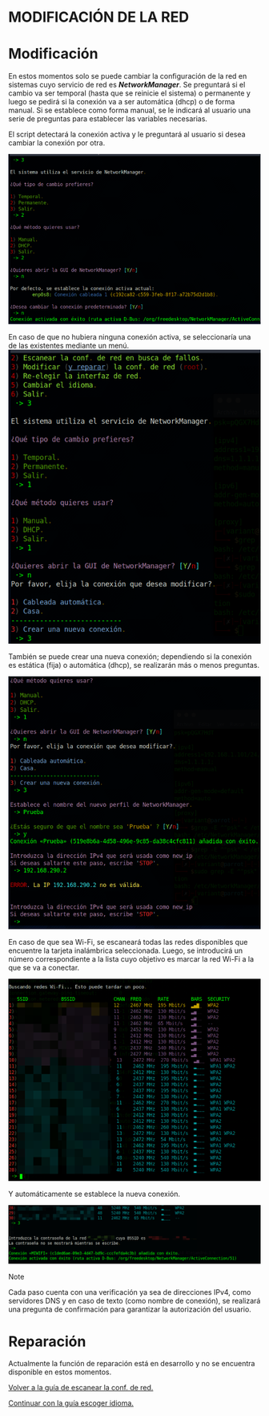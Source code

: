 # MODIFICACIÓN DE LA RED

# Modificación

En estos momentos solo se puede cambiar la configuración de la red en sistemas cuyo servicio de red es ***NetworkManager***.
Se preguntará si el cambio va ser temporal (hasta que se reinicie el sistema) o permanente y luego se pedirá si la conexión va a ser automática (dhcp) o de forma manual. Si se establece como forma manual, se le indicará al usuario una serie de preguntas para establecer las variables necesarias.

El script detectará la conexión activa y le preguntará al usuario si desea cambiar la conexión por otra.

![Cambiar la conf. de red.](/images/3-choose.png)

En caso de que no hubiera ninguna conexión activa, se seleccionaría una de las existentes mediante un menú. 
![Crear nueva conexión](/images/Create-Connection-NMCLI1.png)

También se puede crear una nueva conexión; dependiendo si la conexión es estática (fija) o automática (dhcp), se realizarán más o menos preguntas.


![Crear nueva conexión](/images/Create-Connection-NMCLI2.png)


En caso de que sea Wi-Fi, se escaneará todas las redes disponibles que encuentre la tarjeta inalámbrica seleccionada. Luego, se introducirá un número correspondiente a la lista cuyo objetivo es marcar la red Wi-Fi a la que se va a conectar.

![](/images/Wifi-Display.png)

Y automáticamente se establece la nueva conexión.

![](/images/Wifi-Display2.png)


> [!NOTE]
> Cada paso cuenta con una verificación ya sea de direcciones IPv4, como servidores DNS y en caso de texto (como nombre de conexión), se realizará una pregunta de confirmación para garantizar la autorización del usuario.


# Reparación

Actualmente la función de reparación está en desarrollo y no se encuentra disponible en estos momentos.



[Volver a la guía de escanear la conf. de red.](/docs/Scan-network.MD)


[Continuar con la guía escoger idioma.](/docs/Choose-lang.MD)